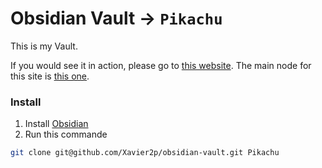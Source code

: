 # Obsidian Vault -> `Pikachu`

This is my Vault.

If you would see it in action, please go to [this website](https://xavier2p.github.io/obsidian-vault).
The main node for this site is [this one](index.md).

### Install
1. Install [Obsidian](https://obsidian.md)
2. Run this commande
```bash
git clone git@github.com/Xavier2p/obsidian-vault.git Pikachu
```